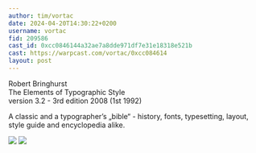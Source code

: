 ```yaml
---
author: tim/vortac
date: 2024-04-20T14:30:22+0200
username: vortac
fid: 209586
cast_id: 0xcc0846144a32ae7a8dde971df7e31e18318e521b
cast: https://warpcast.com/vortac/0xcc084614
layout: post
---
```

Robert Bringhurst  
The Elements of Typographic Style  
version 3.2 - 3rd edition 2008 (1st 1992)  
  
A classic and a typographer’s „bible“ - history, fonts, typesetting, layout, style guide and encyclopedia alike.  

![](https://imagedelivery.net/BXluQx4ige9GuW0Ia56BHw/4525712a-30f0-4fe6-8ef9-0909a541a200/original)
![](https://imagedelivery.net/BXluQx4ige9GuW0Ia56BHw/3f95106d-0403-40b7-f9b8-93ec4d07fa00/original)